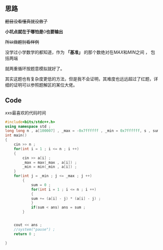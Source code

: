 ## 思路

~~题目没看懂真就没救了~~

**小坑点就在于哪怕是**$0$**也要输出**

~~所以做题别看样例~~

没学过小学数学的都知道，作为 **「基准」** 的那个数绝对在$MAX$和$MIN$之间 ， 包括两端

就两重循环按题意模拟就好了。

其实这题也有复杂度更低的方法，但是我不会证明，其难度也远远超过了红题，详细的证明可以参照题解区的某位大佬。

## Code

$xxs$最喜欢的代码时间
```cpp
#include<bits/stdc++.h>
using namespace std ;
long long n , a[100007] , _max = -0x7ffffff , _min = 0x7ffffff, s , sum , ans = 0x7ffffff;
int main()
{
    cin >> n ;
    for(int i = 1 ; i <= n ; i ++)
    {
        cin >> a[i] ;
        _max = max(_max , a[i]) ;
        _min = min(_min , a[i]) ;
    }
    for(int j = _min ; j <= _max ; j ++)
        {
            sum = 0 ;
            for(int i = 1 ; i <= n ; i ++)
            {
            sum += (a[i] - j) * (a[i] - j) ;
            }
            if(sum < ans) ans = sum ;
        }


    cout << ans ;
    //system("pause") ;
    return 0 ;
    
}
```